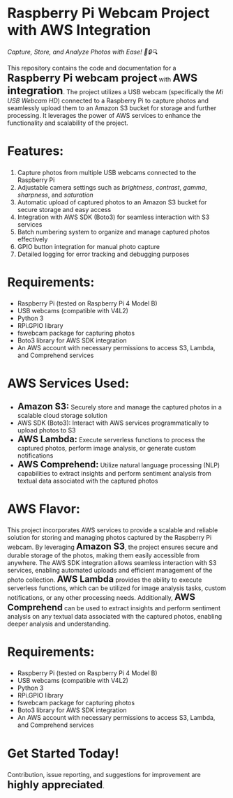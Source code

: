 <h1 style="font-size: 32px;"><b>Raspberry Pi Webcam Project with AWS Integration</b></h1>

<p><i>Capture, Store, and Analyze Photos with Ease! 📸🔒🔍</i></p>

<p>This repository contains the code and documentation for a <b style="font-size: 24px;">Raspberry Pi webcam project</b> with <b style="font-size: 24px;">AWS integration</b>. The project utilizes a USB webcam (specifically the <i>Mi USB Webcam HD</i>) connected to a Raspberry Pi to capture photos and seamlessly upload them to an Amazon S3 bucket for storage and further processing. It leverages the power of AWS services to enhance the functionality and scalability of the project.</p>

<h2 style="font-size: 28px;"><b>Features:</b></h2>
<ol>
  <li>Capture photos from multiple USB webcams connected to the Raspberry Pi</li>
  <li>Adjustable camera settings such as <i>brightness</i>, <i>contrast</i>, <i>gamma</i>, <i>sharpness</i>, and <i>saturation</i></li>
  <li>Automatic upload of captured photos to an Amazon S3 bucket for secure storage and easy access</li>
  <li>Integration with AWS SDK (Boto3) for seamless interaction with S3 services</li>
  <li>Batch numbering system to organize and manage captured photos effectively</li>
  <li>GPIO button integration for manual photo capture</li>
  <li>Detailed logging for error tracking and debugging purposes</li>
</ol>

<h2 style="font-size: 28px;"><b>Requirements:</b></h2>
<ul>
  <li>Raspberry Pi (tested on Raspberry Pi 4 Model B)</li>
  <li>USB webcams (compatible with V4L2)</li>
  <li>Python 3</li>
  <li>RPi.GPIO library</li>
  <li>fswebcam package for capturing photos</li>
  <li>Boto3 library for AWS SDK integration</li>
  <li>An AWS account with necessary permissions to access S3, Lambda, and Comprehend services</li>
</ul>

<h2 style="font-size: 28px;"><b>AWS Services Used:</b></h2>
<ul>
  <li><b style="font-size: 20px;">Amazon S3:</b> Securely store and manage the captured photos in a scalable cloud storage solution</li>
  <li>AWS SDK (Boto3): Interact with AWS services programmatically to upload photos to S3</li>
  <li><b style="font-size: 20px;">AWS Lambda:</b> Execute serverless functions to process the captured photos, perform image analysis, or generate custom notifications</li>
  <li><b style="font-size: 20px;">AWS Comprehend:</b> Utilize natural language processing (NLP) capabilities to extract insights and perform sentiment analysis from textual data associated with the captured photos</li>
</ul>

<h2 style="font-size: 28px;"><b>AWS Flavor:</b></h2>
<p>This project incorporates AWS services to provide a scalable and reliable solution for storing and managing photos captured by the Raspberry Pi webcam. By leveraging <b style="font-size: 20px;">Amazon S3</b>, the project ensures secure and durable storage of the photos, making them easily accessible from anywhere. The AWS SDK integration allows seamless interaction with S3 services, enabling automated uploads and efficient management of the photo collection. <b style="font-size: 20px;">AWS Lambda</b> provides the ability to execute serverless functions, which can be utilized for image analysis tasks, custom notifications, or any other processing needs. Additionally, <b style="font-size: 20px;">AWS Comprehend</b> can be used to extract insights and perform sentiment analysis on any textual data associated with the captured photos, enabling deeper analysis and understanding.</p>

<h2 style="font-size: 28px;"><b>Requirements:</b></h2>
<ul>
  <li>Raspberry Pi (tested on Raspberry Pi 4 Model B)</li>
  <li>USB webcams (compatible with V4L2)</li>
  <li>Python 3</li>
  <li>RPi.GPIO library</li>
  <li>fswebcam package for capturing photos</li>
  <li>Boto3 library for AWS SDK integration</li>
  <li>An AWS account with necessary permissions to access S3, Lambda, and Comprehend services</li>
</ul>

<h2 style="font-size: 28px;"><b>Get Started Today!</b></h2>
<p>Contribution, issue reporting, and suggestions for improvement are <b style="font-size: 24px;">highly appreciated</b>.</p>
